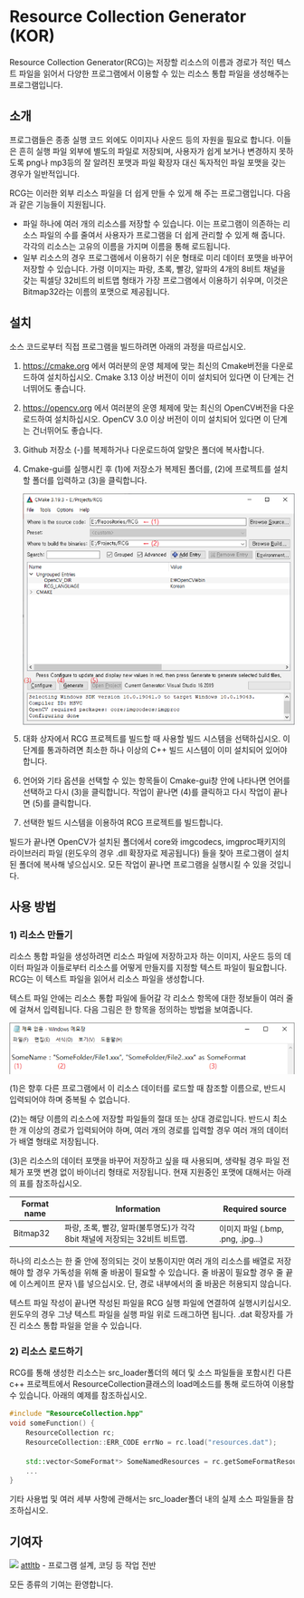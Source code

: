 # Resource Collection Generator (KOR)

Resource Collection Generator(RCG)는 저장할 리소스의 이름과 경로가 적인 텍스트 파일을 읽어서 다양한 프로그램에서 이용할 수 있는 리소스 통합 파일을 생성해주는 프로그램입니다.





## 소개

프로그램들은 종종 실행 코드 외에도 이미지나 사운드 등의 자원을 필요로 합니다. 이들은 흔히 실행 파일 외부에 별도의 파일로 저장되며, 사용자가 쉽게 보거나 변경하지 못하도록 png나 mp3등의 잘 알려진 포맷과 파일 확장자 대신 독자적인 파일 포맷을 갖는 경우가 일반적입니다.

RCG는 이러한 외부 리소스 파일을 더 쉽게 만들 수 있게 해 주는 프로그램입니다. 다음과 같은 기능들이 지원됩니다.

- 파일 하나에 여러 개의 리소스를 저장할 수 있습니다. 이는 프로그램이 의존하는 리소스 파일의 수를 줄여서 사용자가 프로그램을 더 쉽게 관리할 수 있게 해 줍니다. 각각의 리소스는 고유의 이름을 가지며 이름을 통해 로드됩니다.
- 일부 리소스의 경우 프로그램에서 이용하기 쉬운 형태로 미리 데이터 포맷을 바꾸어 저장할 수 있습니다. 가령 이미지는 파랑, 초록, 빨강, 알파의 4개의 8비트 채널을 갖는 픽셀당 32비트의 비트맵 형태가 가장 프로그램에서 이용하기 쉬우며, 이것은 Bitmap32라는 이름의 포맷으로 제공됩니다.





## 설치

소스 코드로부터 직접 프로그램을 빌드하려면 아래의 과정을 따르십시오.

1. https://cmake.org 에서 여러분의 운영 체제에 맞는 최신의 Cmake버전을 다운로드하여 설치하십시오. Cmake 3.13 이상 버전이 이미 설치되어 있다면 이 단계는 건너뛰어도 좋습니다.

2. https://opencv.org 에서 여러분의 운영 체제에 맞는 최신의 OpenCV버전을 다운로드하여 설치하십시오. OpenCV 3.0 이상 버전이 이미 설치되어 있다면 이 단계는 건너뛰어도 좋습니다.

3. Github 저장소 (-)를 복제하거나 다운로드하여 알맞은 폴더에 복사합니다.

4. Cmake-gui를 실행시킨 후 (1)에 저장소가 복제된 폴더를, (2)에 프로젝트를 설치할 폴더를 입력하고 (3)을 클릭합니다.

   <img align="left" src="doc/Cmake.kor.png"><br clear="left"/>

5. 대화 상자에서 RCG 프로젝트를 빌드할 때 사용할 빌드 시스템을 선택하십시오. 이 단계를 통과하려면 최소한 하나 이상의 C++ 빌드 시스템이 이미 설치되어 있어야 합니다. 

6. 언어와 기타 옵션을 선택할 수 있는 항목들이 Cmake-gui창 안에 나타나면 언어를 선택하고 다시 (3)을 클릭합니다. 작업이 끝나면 (4)를 클릭하고 다시 작업이 끝나면 (5)를 클릭합니다.

7. 선택한 빌드 시스템을 이용하여 RCG 프로젝트를 빌드합니다. 

빌드가 끝나면 OpenCV가 설치된 폴더에서 core와 imgcodecs, imgproc패키지의 라이브러리 파일 (윈도우의 경우 .dll 확장자로 제공됩니다) 들을 찾아 프로그램이 설치된 폴더에 복사해 넣으십시오. 모든 작업이 끝나면 프로그램을 실행시킬 수 있을 것입니다.





## 사용 방법

### 1) 리소스 만들기

리소스 통합 파일을 생성하려면 리소스 파일에 저장하고자 하는 이미지, 사운드 등의 데이터 파일과 이들로부터 리소스를 어떻게 만들지를 지정할 텍스트 파일이 필요합니다. RCG는 이 텍스트 파일을 읽어서 리소스 파일을 생성합니다.

텍스트 파일 안에는 리소스 통합 파일에 들어갈 각 리소스 항목에 대한 정보들이 여러 줄에 걸쳐서 입력됩니다. 다음 그림은 한 항목을 정의하는 방법을 보여줍니다. 

<img align="left" src="doc/TextSample.kor.png"><br clear="left"/>

(1)은 향후 다른 프로그램에서 이 리소스 데이터를 로드할 때 참조할 이름으로, 반드시 입력되어야 하며 중복될 수 없습니다.

(2)는 해당 이름의 리소스에 저장할 파일들의 절대 또는 상대 경로입니다. 반드시 최소 한 개 이상의 경로가 입력되어야 하며, 여러 개의 경로를 입력할 경우 여러 개의 데이터가 배열 형태로 저장됩니다.

(3)은 리소스의 데이터 포맷을 바꾸어 저장하고 싶을 때 사용되며, 생략될 경우 파일 전체가 포맷 변경 없이 바이너리 형태로 저장됩니다. 현재 지원중인 포맷에 대해서는 아래의 표를 참조하십시오.

| Format name | Information                                                  | Required source                   |
| ----------- | ------------------------------------------------------------ | --------------------------------- |
| Bitmap32    | 파랑, 초록, 빨강, 알파(불투명도)가 각각 8bit 채널에 저장되는 32비트 비트맵. | 이미지 파일 (.bmp, .png, .jpg...) |

하나의 리소스는 한 줄 안에 정의되는 것이 보통이지만 여러 개의 리소스를 배열로 저장해야 할 경우 가독성을 위해 줄 바꿈이 필요할 수 있습니다. 줄 바꿈이 필요할 경우 줄 끝에 이스케이프 문자 \\를 넣으십시오. 단, 경로 내부에서의 줄 바꿈은 허용되지 않습니다.

텍스트 파일 작성이 끝나면 작성된 파일을 RCG 실행 파일에 연결하여 실행시키십시오. 윈도우의 경우 그냥 텍스트 파일을 실행 파일 위로 드래그하면 됩니다. .dat 확장자를 가진 리소스 통합 파일을 얻을 수 있습니다.



### 2) 리소스 로드하기

RCG를 통해 생성한 리소스는 src_loader폴더의 헤더 및 소스 파일들을 포함시킨 다른 c++ 프로젝트에서 ResourceCollection클래스의 load메소드를 통해 로드하여 이용할 수 있습니다. 아래의 예제를 참조하십시오.

```c++
#include "ResourceCollection.hpp"
void someFunction() {
    ResourceCollection rc;
    ResourceCollection::ERR_CODE errNo = rc.load("resources.dat");
    
    std::vector<SomeFormat*> SomeNamedResources = rc.getSomeFormatResource("SomeName");
   	...
}
```

기타 사용법 및 여러 세부 사항에 관해서는 src_loader폴더 내의 실제 소스 파일들을 참조하십시오.






## 기여자

<a href="https://github.com/attltb"><img src="https://avatars.githubusercontent.com/u/77376670?v=4" width="100px"></a>
<a href="https://github.com/attltb">attltb</a> - 프로그램 설계, 코딩 등 작업 전반 <br clear="left">

모든 종류의 기여는 환영합니다.

